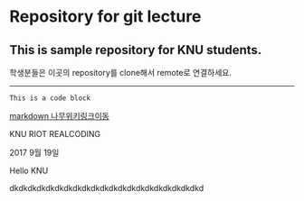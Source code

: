 # Repository for git lecture
## This is sample repository for KNU students.

학생분들은 이곳의 repository를 clone해서 remote로 연결하세요.
***
```
This is a code block
```
[markdown 나무위키링크이동](https://namu.wiki/w/%EB%A7%88%ED%81%AC%EB%8B%A4%EC%9A%B4)

KNU RIOT REALCODING

2017 9월 19일

Hello KNU

dkdkdkdkdkdkdkdkdkdkdkdkdkdkdkdkdkdkdkdkdkd
